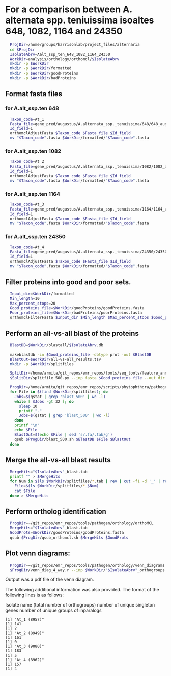 # For a comparison between A. alternata spp. teniuissima isoaltes 648, 1082, 1164 and 24350


```bash
  ProjDir=/home/groups/harrisonlab/project_files/alternaria
  cd $ProjDir
  IsolateAbrv=Aalt_ssp_ten_648_1082_1164_24350
  WorkDir=analysis/orthology/orthomcl/$IsolateAbrv
  mkdir -p $WorkDir
  mkdir -p $WorkDir/formatted
  mkdir -p $WorkDir/goodProteins
  mkdir -p $WorkDir/badProteins  
```

## Format fasta files

### for A.alt_ssp.ten 648
```bash
  Taxon_code=At_1
  Fasta_file=gene_pred/augustus/A.alternata_ssp._tenuissima/648/648_augustus_preds.aa
  Id_field=1
  orthomclAdjustFasta $Taxon_code $Fasta_file $Id_field
  mv "$Taxon_code".fasta $WorkDir/formatted/"$Taxon_code".fasta
```

### for A.alt_ssp.ten 1082
```bash
  Taxon_code=At_2
  Fasta_file=gene_pred/augustus/A.alternata_ssp._tenuissima/1082/1082_augustus_preds.aa
  Id_field=1
  orthomclAdjustFasta $Taxon_code $Fasta_file $Id_field
  mv "$Taxon_code".fasta $WorkDir/formatted/"$Taxon_code".fasta
```

### for A.alt_ssp.ten 1164
```bash
  Taxon_code=At_3
  Fasta_file=gene_pred/augustus/A.alternata_ssp._tenuissima/1164/1164_augustus_preds.aa
  Id_field=1
  orthomclAdjustFasta $Taxon_code $Fasta_file $Id_field
  mv "$Taxon_code".fasta $WorkDir/formatted/"$Taxon_code".fasta
```

### for A.alt_ssp.ten 24350
```bash
  Taxon_code=At_4
  Fasta_file=gene_pred/augustus/A.alternata_ssp._tenuissima/24350/24350_augustus_preds.aa
  Id_field=1
  orthomclAdjustFasta $Taxon_code $Fasta_file $Id_field
  mv "$Taxon_code".fasta $WorkDir/formatted/"$Taxon_code".fasta
```

## Filter proteins into good and poor sets.

```bash
  Input_dir=$WorkDir/formatted
  Min_length=10
  Max_percent_stops=20
  Good_proteins_file=$WorkDir/goodProteins/goodProteins.fasta
  Poor_proteins_file=$WorkDir/badProteins/poorProteins.fasta
  orthomclFilterFasta $Input_dir $Min_length $Max_percent_stops $Good_proteins_file $Poor_proteins_file
```

## Perform an all-vs-all blast of the proteins

```bash
  BlastDB=$WorkDir/blastall/$IsolateAbrv.db

  makeblastdb -in $Good_proteins_file -dbtype prot -out $BlastDB
  BlastOut=$WorkDir/all-vs-all_results.tsv
  mkdir -p $WorkDir/splitfiles

  SplitDir=/home/armita/git_repos/emr_repos/tools/seq_tools/feature_annotation/signal_peptides
  $SplitDir/splitfile_500.py --inp_fasta $Good_proteins_file --out_dir $WorkDir/splitfiles --out_base goodProteins

  ProgDir=/home/armita/git_repos/emr_repos/scripts/phytophthora/pathogen/orthology  
  for File in $(find $WorkDir/splitfiles); do
    Jobs=$(qstat | grep 'blast_500' | wc -l)
    while [ $Jobs -gt 32 ]; do
      sleep 10
      printf "."
      Jobs=$(qstat | grep 'blast_500' | wc -l)
    done
    printf "\n"
    echo $File
    BlastOut=$(echo $File | sed 's/.fa/.tab/g')
    qsub $ProgDir/blast_500.sh $BlastDB $File $BlastOut
  done
```

## Merge the all-vs-all blast results  
```bash  
  MergeHits="$IsolateAbrv"_blast.tab
  printf "" > $MergeHits
  for Num in $(ls $WorkDir/splitfiles/*.tab | rev | cut -f1 -d '_' | rev | sort -n); do
    File=$(ls $WorkDir/splitfiles/*_$Num)
    cat $File
  done > $MergeHits
```

## Perform ortholog identification

```bash
  ProgDir=~/git_repos/emr_repos/tools/pathogen/orthology/orthoMCL
  MergeHits="$IsolateAbrv"_blast.tab
  GoodProts=$WorkDir/goodProteins/goodProteins.fasta
  qsub $ProgDir/qsub_orthomcl.sh $MergeHits $GoodProts
```

## Plot venn diagrams:

```bash
  ProgDir=~/git_repos/emr_repos/tools/pathogen/orthology/venn_diagrams
  $ProgDir/venn_diag_4_way.r --inp $WorkDir/"$IsolateAbrv"_orthogroups.tab --out $WorkDir/"$IsolateAbrv"_orthogroups.pdf
```

Output was a pdf file of the venn diagram.

The following additional information was also provided. The format of the
following lines is as follows:

Isolate name (total number of orthogroups)
number of unique singleton genes
number of unique groups of inparalogs
```
[1] "At_1 (8957)"
[1] 141
[1] 2
[1] "At_2 (8949)"
[1] 161
[1] 0
[1] "At_3 (9080)"
[1] 183
[1] 5
[1] "At_4 (8962)"
[1] 157
[1] 4
```
